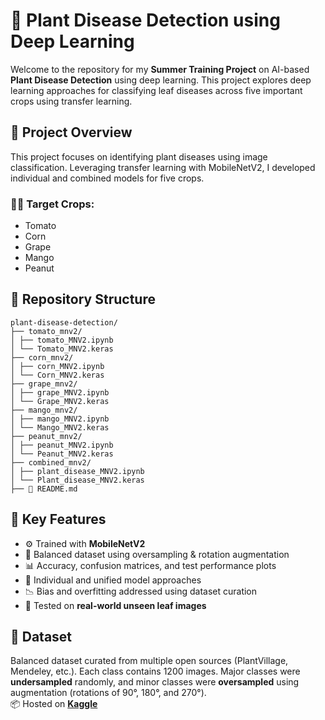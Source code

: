 # 🌿 Plant Disease Detection using Deep Learning

Welcome to the repository for my **Summer Training Project** on AI-based **Plant Disease Detection** using deep learning. This project explores deep learning approaches for classifying leaf diseases across five important crops using transfer learning.

## 📌 Project Overview

This project focuses on identifying plant diseases using image classification. Leveraging transfer learning with MobileNetV2, I developed individual and combined models for five crops.

### 👨‍🌾 Target Crops:

- Tomato
- Corn
- Grape
- Mango
- Peanut

## 📁 Repository Structure

```
plant-disease-detection/
├── tomato_mnv2/
│ ├── tomato_MNV2.ipynb
│ └── Tomato_MNV2.keras
├── corn_mnv2/
│ ├── corn_MNV2.ipynb
│ └── Corn_MNV2.keras
├── grape_mnv2/
│ ├── grape_MNV2.ipynb
│ └── Grape_MNV2.keras
├── mango_mnv2/
│ ├── mango_MNV2.ipynb
│ └── Mango_MNV2.keras
├── peanut_mnv2/
│ ├── peanut_MNV2.ipynb
│ └── Peanut_MNV2.keras
├── combined_mnv2/
│ ├── plant_disease_MNV2.ipynb
│ └── Plant_disease_MNV2.keras
├── 📄 README.md
```

## 🧪 Key Features

- ⚙️ Trained with **MobileNetV2**
- 🔁 Balanced dataset using oversampling & rotation augmentation
- 📊 Accuracy, confusion matrices, and test performance plots
- 🧠 Individual and unified model approaches
- 📉 Bias and overfitting addressed using dataset curation
- 🌱 Tested on **real-world unseen leaf images**

## 🧺 Dataset

Balanced dataset curated from multiple open sources (PlantVillage, Mendeley, etc.). Each class contains 1200 images. Major classes were **undersampled** randomly, and minor classes were **oversampled** using augmentation (rotations of 90°, 180°, and 270°).  
📦 Hosted on **[Kaggle](https://www.kaggle.com/datasets/ankurpaul52/balanced-multi-crop-plant-disease-dataset)**
